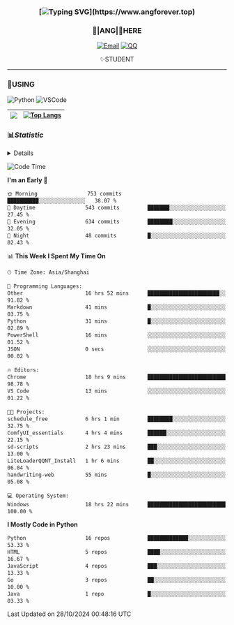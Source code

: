 <div align="center">


### [![Typing SVG](https://readme-typing-svg.herokuapp.com?size=25&duration=2500&color=8C43EA&vCenter=true&width=200&height=40&lines=%F0%9F%8C%B1ANGJustinl%F0%9F%8C%B1+!)](https://www.angforever.top)


### 🥛|**ANG**|🥛HERE



[![Email](https://img.shields.io/badge/Email-ANGJustin@mail.angforever.top-6A5ACD?style=flat-square&logoColor=fff)](mailto:ANGJustinl@163.com)
[![QQ](https://img.shields.io/badge/QQ-77139032-98FB98?style=flat-square&logoColor=fff)](https://qm.qq.com/cgi-bin/qm/qr?k=mcs-cON_aPNfc3hO8-H7lWJHDX-5nKr7&noverify=0)




✨STUDENT 

</div>

---

### 🎨USING

![Python](https://img.shields.io/badge/-Python-blue?style=flat-square&logo=Python&logoColor=fff)
![VSCode](https://img.shields.io/badge/-VSCode-blue?style=flat-square&logo=visualstudiocode&logoColor=fff)



|<img align="right" src="https://github-readme-stats.vercel.app/api?username=ANGJustinl&rank_icon=github&count_private=true&show_icons=true&hide_border=true&bg_color=15,f2f7fd,E0EAFC" />| [![Top Langs](https://github-readme-stats.vercel.app/api/top-langs/?username=angjustinl&hide=javascript,html,css)](https://github.com/angjustinl)|
|---|---|




### 📊*Statistic* 

<details>

<p align="center">
   <img src="github-metrics.svg" alt="typing-svg">
</p>

[![Github activity graph](https://github-readme-activity-graph.angforever.top/graph?username=ANGJustinl&theme=dracula)](https://github.com/ANGJustinl/ANGJustinl)
![image](https://github.com/ANGJustinl/ANGJustinl/assets/96008766/f6c957b8-b907-482a-8804-4c1f944d4b60)
</details>

<!--START_SECTION:waka-->
![Code Time](http://img.shields.io/badge/Code%20Time-371%20hrs%2058%20mins-blue)

**I'm an Early 🐤** 

```text
🌞 Morning                753 commits         ██████████░░░░░░░░░░░░░░░   38.07 % 
🌆 Daytime                543 commits         ███████░░░░░░░░░░░░░░░░░░   27.45 % 
🌃 Evening                634 commits         ████████░░░░░░░░░░░░░░░░░   32.05 % 
🌙 Night                  48 commits          █░░░░░░░░░░░░░░░░░░░░░░░░   02.43 % 
```


📊 **This Week I Spent My Time On** 

```text
🕑︎ Time Zone: Asia/Shanghai

💬 Programming Languages: 
Other                    16 hrs 52 mins      ███████████████████████░░   91.82 % 
Markdown                 41 mins             █░░░░░░░░░░░░░░░░░░░░░░░░   03.75 % 
Python                   31 mins             █░░░░░░░░░░░░░░░░░░░░░░░░   02.89 % 
PowerShell               16 mins             ░░░░░░░░░░░░░░░░░░░░░░░░░   01.52 % 
JSON                     0 secs              ░░░░░░░░░░░░░░░░░░░░░░░░░   00.02 % 

🔥 Editors: 
Chrome                   18 hrs 9 mins       █████████████████████████   98.78 % 
VS Code                  13 mins             ░░░░░░░░░░░░░░░░░░░░░░░░░   01.22 % 

🐱‍💻 Projects: 
schedule_free            6 hrs 1 min         ████████░░░░░░░░░░░░░░░░░   32.75 % 
ComfyUI_essentials       4 hrs 4 mins        ██████░░░░░░░░░░░░░░░░░░░   22.15 % 
sd-scripts               2 hrs 23 mins       ███░░░░░░░░░░░░░░░░░░░░░░   13.00 % 
LiteLoaderQQNT_Install   1 hr 6 mins         ██░░░░░░░░░░░░░░░░░░░░░░░   06.04 % 
handwriting-web          55 mins             █░░░░░░░░░░░░░░░░░░░░░░░░   05.08 % 

💻 Operating System: 
Windows                  18 hrs 22 mins      █████████████████████████   100.00 % 
```

**I Mostly Code in Python** 

```text
Python                   16 repos            █████████████░░░░░░░░░░░░   53.33 % 
HTML                     5 repos             ████░░░░░░░░░░░░░░░░░░░░░   16.67 % 
JavaScript               4 repos             ███░░░░░░░░░░░░░░░░░░░░░░   13.33 % 
Go                       3 repos             ██░░░░░░░░░░░░░░░░░░░░░░░   10.00 % 
Java                     1 repo              █░░░░░░░░░░░░░░░░░░░░░░░░   03.33 % 
```




 Last Updated on 28/10/2024 00:48:16 UTC
<!--END_SECTION:waka-->
